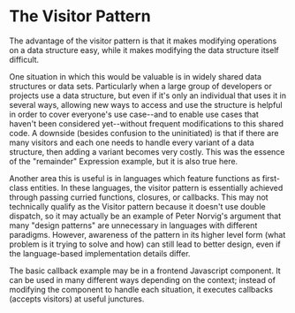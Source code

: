 # The Visitor Pattern

The advantage of the visitor pattern is that it makes modifying operations on a data structure easy, while it makes
modifying the data structure itself difficult.

One situation in which this would be valuable is in widely shared data structures or data sets. Particularly when a
large group of developers or projects use a data structure, but even if it's only an individual that uses it in several
ways, allowing new ways to access and use the structure is helpful in order to cover everyone's use case--and to enable
use cases that haven't been considered yet--without frequent modifications to this shared code. A downside (besides
confusion to the uninitiated) is that if there are many visitors and each one needs to handle every variant of a data
structure, then adding a variant becomes very costly. This was the essence of the "remainder" Expression example, but it
is also true here.

Another area this is useful is in languages which feature functions as first-class entities. In these languages, the
visitor pattern is essentially achieved through passing curried functions, closures, or callbacks. This may not
technically qualify as the Visitor pattern because it doesn't use double dispatch, so it may actually be an example of
Peter Norvig's argument that many "design patterns" are unnecessary in languages with different paradigms. However,
awareness of the pattern in its higher level form (what problem is it trying to solve and how) can still lead to better
design, even if the language-based implementation details differ.

The basic callback example may be in a frontend Javascript component. It can be used in many different ways depending on
the context; instead of modifying the component to handle each situation, it executes callbacks (accepts visitors) at
useful junctures.
